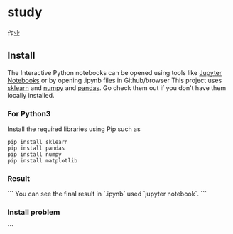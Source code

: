 # study
作业
## Install
The Interactive Python notebooks can be opened using tools like <a href="http://jupyter.org/">Jupyter Notebooks</a> or by opening .ipynb files in Github/browser
This project uses [sklearn](https://scikit-learn.org/stable/install.html) and [numpy](https://numpy.org/) and [pandas](https://pandas.pydata.org/). Go check them out if you don't have them locally installed.

<h3>For Python3</h3>
Install the required libraries using Pip such as 

```
pip install sklearn
pip install pandas
pip install numpy
pip install matplotlib
```
<h3>Result</h3>
```
You can see the final result in `.ipynb` used `jupyter notebook`.
```
<h3> Install problem</h3>
```
